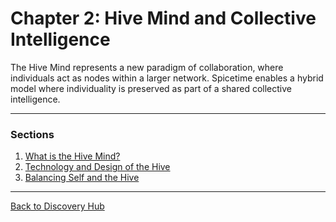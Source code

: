 # Chapter 2: Hive Mind and Collective Intelligence

The Hive Mind represents a new paradigm of collaboration, where individuals act as nodes within a larger network.
Spicetime enables a hybrid model where individuality is preserved as part of a shared collective intelligence.

---

### Sections

1. [What is the Hive Mind?](hive_mind_basics.md)
2. [Technology and Design of the Hive](hive_technology_and_design.md)
3. [Balancing Self and the Hive](self_and_hive_balance.md)

---

[Back to Discovery Hub](../../hub.md)